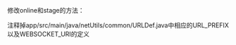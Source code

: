 修改online和stage的方法：

注释掉app/src/main/java/netUtils/common/URLDef.java中相应的URL_PREFIX以及WEBSOCKET_URI的定义